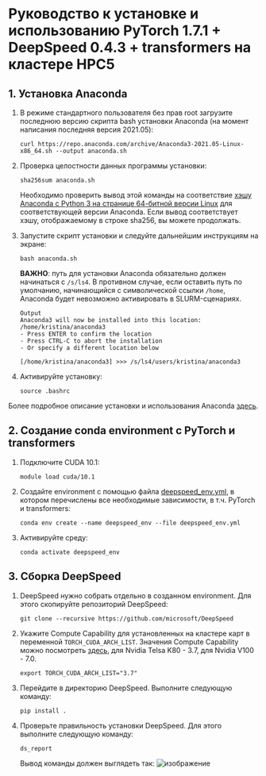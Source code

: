 # Руководство к установке и использованию PyTorch 1.7.1 + DeepSpeed 0.4.3 + transformers на кластере HPC5

## 1. Установка Anaconda
  1. В режиме стандартного пользователя без прав root загрузите последнюю версию скрипта bash установки Anaconda (на момент написания последняя версия 2021.05): 
 
     ```
     curl https://repo.anaconda.com/archive/Anaconda3-2021.05-Linux-x86_64.sh --output anaconda.sh
      ```
  2. Проверка целостности данных программы установки:

     ```
     sha256sum anaconda.sh
     ```
     Необходимо проверить вывод этой команды на соответствие [хэшу Anaconda с Python 3 на странице 64-битной версии Linux](https://docs.anaconda.com/anaconda/install/hashes/lin-3-64/) для соответствующей версии Anaconda. Если вывод соответствует хэшу, отображаемому в строке sha256, вы можете продолжать.
     
  3. Запустите скрипт установки и следуйте дальнейшим инструкциям на экране:
     
     ```
     bash anaconda.sh
     ```
     **ВАЖНО**: путь для установки Anaconda обязательно должен начинаться с ```/s/ls4```. В противном случае, если оставить путь по умолчанию, начинающийся с символической ссылки  ```/home```, Anaconda будет невозможно активировать в SLURM-сценариях.
     
     ```
     Output
     Anaconda3 will now be installed into this location:
     /home/kristina/anaconda3
     - Press ENTER to confirm the location
     - Press CTRL-C to abort the installation
     - Or specify a different location below

     [/home/kristina/anaconda3] >>> /s/ls4/users/kristina/anaconda3
      ```
  4. Активируйте установку:
     
     ```
     source .bashrc
     ```
  Более подробное описание установки и использования Anaconda [здесь](https://www.digitalocean.com/community/tutorials/how-to-install-the-anaconda-python-distribution-on-ubuntu-20-04-ru).
## 2. Создание conda environment с PyTorch и transformers
   1. Подключите CUDA 10.1:
      
      ```
      module load cuda/10.1
      ```
      
   2. Создайте environment с помощью файла [deepspeed_env.yml](./deepspeed_env.yml), в котором перечислены все необходимые зависимости, в т.ч. PyTorch и transformers:
      
      ```
      conda env create --name deepspeed_env --file deepspeed_env.yml
      ```
   3. Активируйте среду:

      ```
      conda activate deepspeed_env
      ```
      
## 3. Сборка DeepSpeed
   1. DeepSpeed нужно собрать отдельно в созданном environment. Для этого скопируйте репозиторий DeepSpeed:
      
      ```
      git clone --recursive https://github.com/microsoft/DeepSpeed
      ```
   2. Укажите Compute Capability для установленных на кластере карт в переменной ```TORCH_CUDA_ARCH_LIST```. Значения Compute Capability можно посмотреть [здесь](https://developer.nvidia.com/cuda-gpus#compute), для Nvidia Telsa K80 - 3.7, для Nvidia V100 - 7.0.
   
      ```
      export TORCH_CUDA_ARCH_LIST="3.7"
      ```
  3. Перейдите в директорию DeepSpeed. Выполните следующую команду:
  
     ```
     pip install .
     ```
  4. Проверьте правильность установки DeepSpeed. Для этого выполните следующую команду:
     
     ```
     ds_report
     ```  
     Вывод команды должен выглядеть так:
     ![изображение](https://user-images.githubusercontent.com/64375679/124972392-f6e32500-e032-11eb-9e85-3ff39282653d.png)

 
